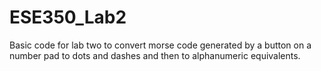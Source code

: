 # ESE350_Lab2

Basic code for lab two to convert morse code generated by a button on a number 
pad to dots and dashes and then to alphanumeric equivalents.
